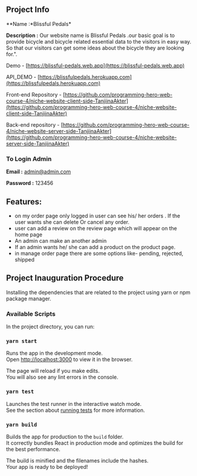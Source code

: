 ## Project Info

\**Name :*Blissful Pedals\*

**Description :** Our website name is Blissful Pedals .our basic goal is to provide bicycle and bicycle related essential data to the visitors in easy way. So that our visitors can get some ideas about the bicycle they are looking for.".

Demo - [https://blissful-pedals.web.app](https://blissful-pedals.web.app)

API_DEMO - [https://blissfulpedals.herokuapp.com](https://blissfulpedals.herokuapp.com)

Front-end Repository - [https://github.com/programming-hero-web-course-4/niche-website-client-side-TanjiinaAkter](https://github.com/programming-hero-web-course-4/niche-website-client-side-TanjiinaAkter)

Back-end repository - [https://github.com/programming-hero-web-course-4/niche-website-server-side-TanjiinaAkter](https://github.com/programming-hero-web-course-4/niche-website-server-side-TanjiinaAkter)

### To Login Admin

**Email :** admin@admin.com

**Password :** 123456

## Features:

- on my order page only logged in user can see his/ her orders . If the user wants she can delete Or cancel any order.
- user can add a review on the review page which will appear on the home page
- An admin can make an another admin
- If an admin wants he/ she can add a product on the product page.
- in manage order page there are some options like- pending, rejected, shipped

## Project Inauguration Procedure

Installing the dependencies that are related to the project using yarn or npm package manager.

### Available Scripts

In the project directory, you can run:

### `yarn start`

Runs the app in the development mode.\
Open [http://localhost:3000](http://localhost:3000) to view it in the browser.

The page will reload if you make edits.\
You will also see any lint errors in the console.

### `yarn test`

Launches the test runner in the interactive watch mode.\
See the section about [running tests](https://facebook.github.io/create-react-app/docs/running-tests) for more information.

### `yarn build`

Builds the app for production to the `build` folder.\
It correctly bundles React in production mode and optimizes the build for the best performance.

The build is minified and the filenames include the hashes.\
Your app is ready to be deployed!
